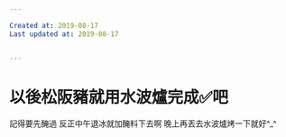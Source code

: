 ```yaml
---

Created at: 2019-08-17
Last updated at: 2019-08-17


---
```


# 以後松阪豬就用水波爐完成✅吧


記得要先醃過
反正中午退冰就加醃料下去啊
晚上再丟去水波爐烤一下就好^\_^

